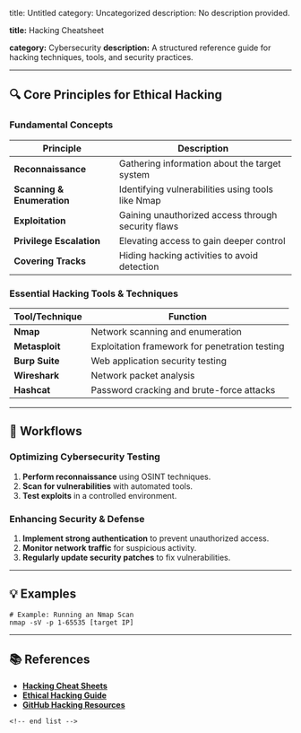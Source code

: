 title: Untitled
category: Uncategorized
description: No description provided.

**title:** Hacking Cheatsheet

**category:** Cybersecurity
**description:** A structured reference guide for hacking techniques, tools, and security practices.

---

## 🔍 **Core Principles for Ethical Hacking**

### **Fundamental Concepts**

| Principle                        | Description                                        |
| -------------------------------- | -------------------------------------------------- |
| **Reconnaissance**         | Gathering information about the target system      |
| **Scanning & Enumeration** | Identifying vulnerabilities using tools like Nmap  |
| **Exploitation**           | Gaining unauthorized access through security flaws |
| **Privilege Escalation**   | Elevating access to gain deeper control            |
| **Covering Tracks**        | Hiding hacking activities to avoid detection       |

### **Essential Hacking Tools & Techniques**

| Tool/Technique       | Function                                       |
| -------------------- | ---------------------------------------------- |
| **Nmap**       | Network scanning and enumeration               |
| **Metasploit** | Exploitation framework for penetration testing |
| **Burp Suite** | Web application security testing               |
| **Wireshark**  | Network packet analysis                        |
| **Hashcat**    | Password cracking and brute-force attacks      |

---

## 🔄 **Workflows**

### **Optimizing Cybersecurity Testing**

1. **Perform reconnaissance** using OSINT techniques.
2. **Scan for vulnerabilities** with automated tools.
3. **Test exploits** in a controlled environment.

### **Enhancing Security & Defense**

1. **Implement strong authentication** to prevent unauthorized access.
2. **Monitor network traffic** for suspicious activity.
3. **Regularly update security patches** to fix vulnerabilities.

---

## 💡 **Examples**

```plaintext
# Example: Running an Nmap Scan
nmap -sV -p 1-65535 [target IP]  
```

---

## 📚 **References**

- **[Hacking Cheat Sheets](https://www.hackthebox.com/resources/cheat-sheets)**
- **[Ethical Hacking Guide](https://www.geeksforgeeks.org/ethical-hacking-cheatsheet/)**
- **[GitHub Hacking Resources](https://github.com/Vikramsaho/Hacking-Cheat-Sheet)**

```
<!-- end list -->
```
